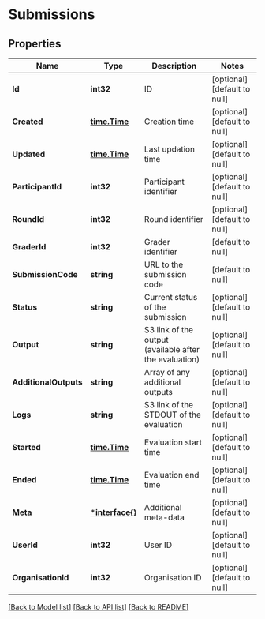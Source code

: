 # Submissions

## Properties
Name | Type | Description | Notes
------------ | ------------- | ------------- | -------------
**Id** | **int32** | ID | [optional] [default to null]
**Created** | [**time.Time**](time.Time.md) | Creation time | [optional] [default to null]
**Updated** | [**time.Time**](time.Time.md) | Last updation time | [optional] [default to null]
**ParticipantId** | **int32** | Participant identifier | [optional] [default to null]
**RoundId** | **int32** | Round identifier | [optional] [default to null]
**GraderId** | **int32** | Grader identifier | [default to null]
**SubmissionCode** | **string** | URL to the submission code | [default to null]
**Status** | **string** | Current status of the submission | [optional] [default to null]
**Output** | **string** | S3 link of the output (available after the evaluation) | [optional] [default to null]
**AdditionalOutputs** | **string** | Array of any additional outputs | [optional] [default to null]
**Logs** | **string** | S3 link of the STDOUT of the evaluation | [optional] [default to null]
**Started** | [**time.Time**](time.Time.md) | Evaluation start time | [optional] [default to null]
**Ended** | [**time.Time**](time.Time.md) | Evaluation end time | [optional] [default to null]
**Meta** | [***interface{}**](interface{}.md) | Additional meta-data | [optional] [default to null]
**UserId** | **int32** | User ID | [optional] [default to null]
**OrganisationId** | **int32** | Organisation ID | [optional] [default to null]

[[Back to Model list]](../README.md#documentation-for-models) [[Back to API list]](../README.md#documentation-for-api-endpoints) [[Back to README]](../README.md)


